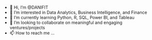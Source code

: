 - 👋 Hi, I’m @DANIFIT
- 👀 I’m interested in Data Analytics, Business Intelligence, and Finance
- 🌱 I’m currently learning Python, R, SQL, Power BI, and Tableau
- 💞️ I’m looking to collaborate on meaningful and engaging ventures/projects
- 📫 How to reach me ...

<!---
DANIFIT/DANIFIT is a ✨ special ✨ repository because its `README.md` (this file) appears on your GitHub profile.
You can click the Preview link to take a look at your changes.
--->
